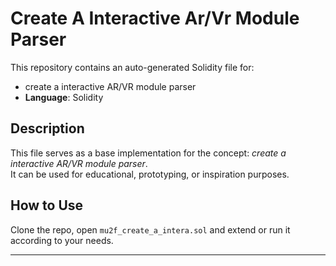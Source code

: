 # Create A Interactive Ar/Vr Module Parser

This repository contains an auto-generated Solidity file for:

- create a interactive AR/VR module parser
- **Language**: Solidity

## Description

This file serves as a base implementation for the concept: *create a interactive AR/VR module parser*.  
It can be used for educational, prototyping, or inspiration purposes.

## How to Use

Clone the repo, open `mu2f_create_a_intera.sol` and extend or run it according to your needs.

---


